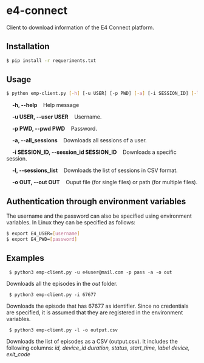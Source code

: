# e4-connect
Client to download information of the E4 Connect platform.

## Installation
```sh 
$ pip install -r requeriments.txt
```

## Usage

```sh 
$ python emp-client.py [-h] [-u USER] [-p PWD] [-a] [-i SESSION_ID] [-l] [-o OUT]
```

&nbsp;&nbsp;&nbsp;&nbsp;**-h, --help**&nbsp;&nbsp;&nbsp;&nbsp;Help message

&nbsp;&nbsp;&nbsp;&nbsp;**-u USER, --user USER**&nbsp;&nbsp;&nbsp;&nbsp;Username.

&nbsp;&nbsp;&nbsp;&nbsp;**-p PWD, --pwd PWD**&nbsp;&nbsp;&nbsp;&nbsp;Password.

&nbsp;&nbsp;&nbsp;&nbsp;**-a, --all_sessions**&nbsp;&nbsp;&nbsp;&nbsp;Downloads all sessions of a user.

&nbsp;&nbsp;&nbsp;&nbsp;**-i SESSION_ID, --session_id SESSION_ID**&nbsp;&nbsp;&nbsp;&nbsp;Downloads a specific session.

&nbsp;&nbsp;&nbsp;&nbsp;**-l, --sessions_list**&nbsp;&nbsp;&nbsp;&nbsp;Downloads the list of sessions in CSV format.

&nbsp;&nbsp;&nbsp;&nbsp;**-o OUT, --out OUT**&nbsp;&nbsp;&nbsp;&nbsp;Ouput file (for single files) or path (for multiple                         files).

## Authentication through environment variables
The username and the password can also be specified using environment variables. In Linux they can be specified as follows:

```sh
$ export E4_USER=[username]
$ export E4_PWD=[password]
```

## Examples
` $ python3 emp-client.py -u e4user@mail.com -p pass -a -o out`

Downloads all the episodes in the _out_ folder.

` $ python3 emp-client.py -i 67677`

Downloads the episode that has 67677 as identifier. Since no credentials are specified, it is assumed that they are registered in the environment variables.

` $ python3 emp-client.py -l -o output.csv`


Downloads the list of episodes as a CSV (output.csv). It includes the following columns: _id, device_id	duration, status, start_time, label	device, exit_code_

